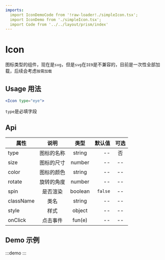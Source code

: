 ```yaml
---
imports:
  import IconDemoCode from '!raw-loader!./simpleIcon.tsx';
  import IconDemo from './simpleIcon.tsx';
  import Code from '../../layout/prism/index'
---
```


# Icon

图标类型的组件，现在是`svg`，但是`svg`在`IE9`是不兼容的，目前是一次性全部加载，后续会考虑`按需加载`

## Usage 用法

```jsx
<Icon type="eye">
```

`type`是必填字段

## Api

| 属性 | 说明 | 类型 | 默认值 | 可选 |
|-----|:-:|:-:| ------: | :-: |
| type | 图标的名称 | string | -- | 否
| size | 图标的尺寸 | number | -- | --
| color | 图标的颜色 | string | -- | --
| rotate | 旋转的角度 | number | -- | --
| spin | 是否渲染 | boolean | `false` | --
| className | 类名 | string | -- | --
| style | 样式 | object | -- | --
| onClick | 点击事件 | fun(e) | -- | --

## Demo 示例

:::demo
<IconDemo />
:::